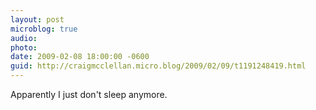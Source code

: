 ```yaml
---
layout: post
microblog: true
audio: 
photo: 
date: 2009-02-08 18:00:00 -0600
guid: http://craigmcclellan.micro.blog/2009/02/09/t1191248419.html
---
```

Apparently I just don't sleep anymore.
